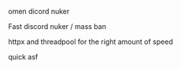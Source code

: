 omen dicord nuker

Fast discord nuker / mass ban

httpx and threadpool for the right amount of speed

quick asf 
